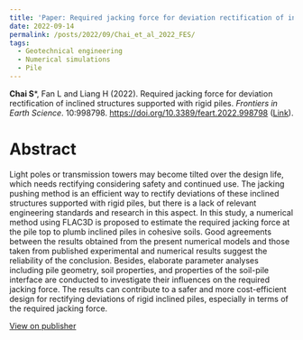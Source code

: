 ```yaml
---
title: 'Paper: Required jacking force for deviation rectification of inclined structures supported with rigid piles'
date: 2022-09-14
permalink: /posts/2022/09/Chai_et_al_2022_FES/
tags:
  - Geotechnical engineering
  - Numerical simulations
  - Pile
---
```



**Chai S***, Fan L and Liang H (2022). Required jacking force for deviation rectification of inclined structures supported with rigid piles. _Frontiers in Earth Science_. 10:998798. https://doi.org/10.3389/feart.2022.998798 ([Link](https://www.frontiersin.org/articles/10.3389/feart.2022.998798)).



Abstract
======
Light poles or transmission towers may become tilted over the design life, which needs rectifying considering safety and continued use. The jacking pushing method is an efficient way to rectify deviations of these inclined structures supported with rigid piles, but there is a lack of relevant engineering standards and research in this aspect. In this study, a numerical method using FLAC3D is proposed to estimate the required jacking force at the pile top to plumb inclined piles in cohesive soils. Good agreements between the results obtained from the present numerical models and those taken from published experimental and numerical results suggest the reliability of the conclusion. Besides, elaborate parameter analyses including pile geometry, soil properties, and properties of the soil-pile interface are conducted to investigate their influences on the required jacking force. The results can contribute to a safer and more cost-efficient design for rectifying deviations of rigid inclined piles, especially in terms of the required jacking force.

[View on publisher](https://www.frontiersin.org/journals/earth-science/articles/10.3389/feart.2022.998798/full)